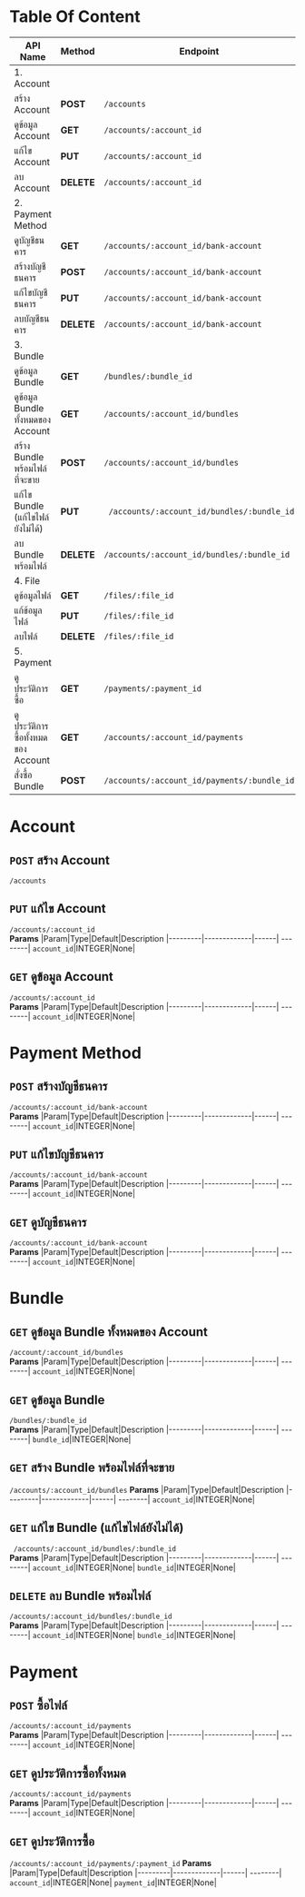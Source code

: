 # Table Of Content
|API Name|Method|Endpoint|Description
|-----|---------|-------------|------|
|1. Account
|สร้าง Account|**POST**|`/accounts` 
|ดูข้อมูล Account|**GET**|`/accounts/:account_id`
|แก้ไข Account|**PUT**|`/accounts/:account_id`
|ลบ Account|**DELETE**|`/accounts/:account_id`
|2. Payment Method
|ดูบัญชีธนคาร|**GET**|`/accounts/:account_id/bank-account`
|สร้างบัญชีธนคาร|**POST**|`/accounts/:account_id/bank-account`
|แก้ไขบัญชีธนคาร|**PUT**|`/accounts/:account_id/bank-account`
|ลบบัญชีธนคาร|**DELETE**|`/accounts/:account_id/bank-account`
|3. Bundle
|ดูข้อมูล Bundle|**GET**|`/bundles/:bundle_id`
|ดูข้อมูล Bundle ทั้งหมดของ Account|**GET**|`/accounts/:account_id/bundles`
|สร้าง Bundle พร้อมไฟล์ที่จะขาย|**POST**|`/accounts/:account_id/bundles`
|แก้ไข Bundle (แก้ไขไฟล์ยังไม่ได้)|**PUT**|` /accounts/:account_id/bundles/:bundle_id`
|ลบ Bundle พร้อมไฟล์|**DELETE**|`/accounts/:account_id/bundles/:bundle_id`
|4. File
|ดูข้อมูลไฟล์|**GET**|`/files/:file_id`
|แก้ข้อมูลไฟล์|**PUT**|`/files/:file_id`
|ลบไฟล์|**DELETE**|`/files/:file_id`
|5. Payment
|ดูประวัติการซื้อ|**GET**|`/payments/:payment_id`
|ดูประวัติการซื้อทั้งหมดของ Account|**GET**|`/accounts/:account_id/payments`
|สั่งซื้อ Bundle|**POST**|`/accounts/:account_id/payments/:bundle_id`
# Account
## **`POST`** สร้าง Account  
`/accounts`  

<!-- **Request**
```
{
  "username": INTEGER
  "password": INTEGER
  "firstname": INTEGER
  "lastname": INTEGER
}
``` -->



## **`PUT`** แก้ไข Account  
`/accounts/:account_id`  
**Params**
|Param|Type|Default|Description
|---------|-------------|------| --------|
`account_id`|INTEGER|None|

## **`GET`** ดูข้อมูล Account  
`/accounts/:account_id`  
**Params**
|Param|Type|Default|Description
|---------|-------------|------| --------|
`account_id`|INTEGER|None|

# Payment Method
## **`POST`** สร้างบัญชีธนคาร  
`/accounts/:account_id/bank-account`  
**Params**
|Param|Type|Default|Description
|---------|-------------|------| --------|
`account_id`|INTEGER|None|

## **`PUT`** แก้ไขบัญชีธนคาร  
`/accounts/:account_id/bank-account`  
**Params**
|Param|Type|Default|Description
|---------|-------------|------| --------|
`account_id`|INTEGER|None|

## **`GET`** ดูบัญชีธนคาร  
`/accounts/:account_id/bank-account`  
**Params**
|Param|Type|Default|Description
|---------|-------------|------| --------|
`account_id`|INTEGER|None|



# Bundle
## **`GET`** ดูข้อมูล Bundle ทั้งหมดของ Account  
`/account/:account_id/bundles`  
**Params**
|Param|Type|Default|Description
|---------|-------------|------| --------|
`account_id`|INTEGER|None|

## **`GET`** ดูข้อมูล Bundle  
`/bundles/:bundle_id`  
**Params**
|Param|Type|Default|Description
|---------|-------------|------| --------|
`bundle_id`|INTEGER|None|

## **`GET`** สร้าง Bundle พร้อมไฟล์ที่จะขาย  
`/accounts/:account_id/bundles`
**Params**
|Param|Type|Default|Description
|---------|-------------|------| --------|
`account_id`|INTEGER|None|

## **`GET`** แก้ไข Bundle (แก้ไขไฟล์ยังไม่ได้)  
` /accounts/:account_id/bundles/:bundle_id`  
**Params**
|Param|Type|Default|Description
|---------|-------------|------| --------|
`account_id`|INTEGER|None|
`bundle_id`|INTEGER|None|

## **`DELETE`** ลบ Bundle พร้อมไฟล์  
`/accounts/:account_id/bundles/:bundle_id`  
**Params**
|Param|Type|Default|Description
|---------|-------------|------| --------|
`account_id`|INTEGER|None|
`bundle_id`|INTEGER|None|


# Payment
## **`POST`** ซื้อไฟล์  
`/accounts/:account_id/payments`   
**Params**
|Param|Type|Default|Description
|---------|-------------|------| --------|
`account_id`|INTEGER|None|

## **`GET`** ดูประวัติการซื้อทั้งหมด  
`/accounts/:account_id/payments`  
**Params**
|Param|Type|Default|Description
|---------|-------------|------| --------|
`account_id`|INTEGER|None|

## **`GET`** ดูประวัติการซื้อ  
`/accounts/:account_id/payments/:payment_id`
**Params**
|Param|Type|Default|Description
|---------|-------------|------| --------|
`account_id`|INTEGER|None|
`payment_id`|INTEGER|None|
